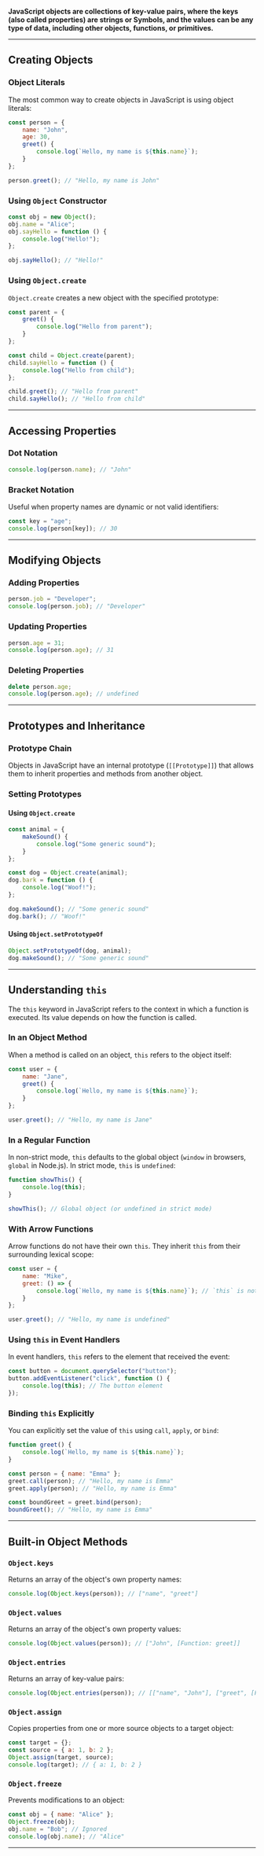 

**JavaScript objects are collections of key-value pairs, where the keys (also called properties) are strings or Symbols, and the values can be any type of data, including other objects, functions, or primitives.**

---

## Creating Objects

### Object Literals

The most common way to create objects in JavaScript is using object literals:

```javascript
const person = {
    name: "John",
    age: 30,
    greet() {
        console.log(`Hello, my name is ${this.name}`);
    }
};

person.greet(); // "Hello, my name is John"
```

### Using `Object` Constructor

```javascript
const obj = new Object();
obj.name = "Alice";
obj.sayHello = function () {
    console.log("Hello!");
};

obj.sayHello(); // "Hello!"
```

### Using `Object.create`

`Object.create` creates a new object with the specified prototype:

```javascript
const parent = {
    greet() {
        console.log("Hello from parent");
    }
};

const child = Object.create(parent);
child.sayHello = function () {
    console.log("Hello from child");
};

child.greet(); // "Hello from parent"
child.sayHello(); // "Hello from child"
```

---

## Accessing Properties

### Dot Notation

```javascript
console.log(person.name); // "John"
```

### Bracket Notation

Useful when property names are dynamic or not valid identifiers:

```javascript
const key = "age";
console.log(person[key]); // 30
```

---

## Modifying Objects

### Adding Properties

```javascript
person.job = "Developer";
console.log(person.job); // "Developer"
```

### Updating Properties

```javascript
person.age = 31;
console.log(person.age); // 31
```

### Deleting Properties

```javascript
delete person.age;
console.log(person.age); // undefined
```

---

## Prototypes and Inheritance

### Prototype Chain

Objects in JavaScript have an internal prototype (`[[Prototype]]`) that allows them to inherit properties and methods from another object.

### Setting Prototypes

#### Using `Object.create`

```javascript
const animal = {
    makeSound() {
        console.log("Some generic sound");
    }
};

const dog = Object.create(animal);
dog.bark = function () {
    console.log("Woof!");
};

dog.makeSound(); // "Some generic sound"
dog.bark(); // "Woof!"
```

#### Using `Object.setPrototypeOf`

```javascript
Object.setPrototypeOf(dog, animal);
dog.makeSound(); // "Some generic sound"
```

---

## Understanding `this`

The `this` keyword in JavaScript refers to the context in which a function is executed. Its value depends on how the function is called.

### In an Object Method

When a method is called on an object, `this` refers to the object itself:

```javascript
const user = {
    name: "Jane",
    greet() {
        console.log(`Hello, my name is ${this.name}`);
    }
};

user.greet(); // "Hello, my name is Jane"
```

### In a Regular Function

In non-strict mode, `this` defaults to the global object (`window` in browsers, `global` in Node.js). In strict mode, `this` is `undefined`:

```javascript
function showThis() {
    console.log(this);
}

showThis(); // Global object (or undefined in strict mode)
```

### With Arrow Functions

Arrow functions do not have their own `this`. They inherit `this` from their surrounding lexical scope:

```javascript
const user = {
    name: "Mike",
    greet: () => {
        console.log(`Hello, my name is ${this.name}`); // `this` is not the user object
    }
};

user.greet(); // "Hello, my name is undefined"
```

### Using `this` in Event Handlers

In event handlers, `this` refers to the element that received the event:

```javascript
const button = document.querySelector("button");
button.addEventListener("click", function () {
    console.log(this); // The button element
});
```

### Binding `this` Explicitly

You can explicitly set the value of `this` using `call`, `apply`, or `bind`:

```javascript
function greet() {
    console.log(`Hello, my name is ${this.name}`);
}

const person = { name: "Emma" };
greet.call(person); // "Hello, my name is Emma"
greet.apply(person); // "Hello, my name is Emma"

const boundGreet = greet.bind(person);
boundGreet(); // "Hello, my name is Emma"
```

---

## Built-in Object Methods

### `Object.keys`

Returns an array of the object's own property names:

```javascript
console.log(Object.keys(person)); // ["name", "greet"]
```

### `Object.values`

Returns an array of the object's own property values:

```javascript
console.log(Object.values(person)); // ["John", [Function: greet]]
```

### `Object.entries`

Returns an array of key-value pairs:

```javascript
console.log(Object.entries(person)); // [["name", "John"], ["greet", [Function: greet]]]
```

### `Object.assign`

Copies properties from one or more source objects to a target object:

```javascript
const target = {};
const source = { a: 1, b: 2 };
Object.assign(target, source);
console.log(target); // { a: 1, b: 2 }
```

### `Object.freeze`

Prevents modifications to an object:

```javascript
const obj = { name: "Alice" };
Object.freeze(obj);
obj.name = "Bob"; // Ignored
console.log(obj.name); // "Alice"
```

---